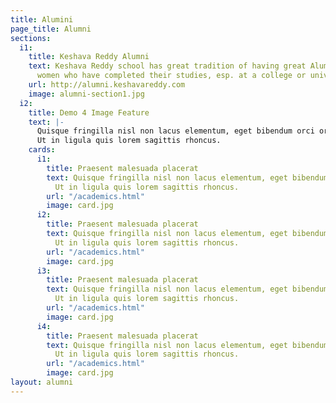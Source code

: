 ```yaml
---
title: Alumini
page_title: Alumni
sections:
  i1:
    title: Keshava Reddy Alumni
    text: Keshava Reddy school has great tradition of having great Alumini. Men and
      women who have completed their studies, esp. at a college or university.
    url: http://alumni.keshavareddy.com
    image: alumni-section1.jpg
  i2:
    title: Demo 4 Image Feature
    text: |-
      Quisque fringilla nisl non lacus elementum, eget bibendum orci ornare.
      Ut in ligula quis lorem sagittis rhoncus.
    cards:
      i1:
        title: Praesent malesuada placerat
        text: Quisque fringilla nisl non lacus elementum, eget bibendum orci ornare.
          Ut in ligula quis lorem sagittis rhoncus.
        url: "/academics.html"
        image: card.jpg
      i2:
        title: Praesent malesuada placerat
        text: Quisque fringilla nisl non lacus elementum, eget bibendum orci ornare.
          Ut in ligula quis lorem sagittis rhoncus.
        url: "/academics.html"
        image: card.jpg
      i3:
        title: Praesent malesuada placerat
        text: Quisque fringilla nisl non lacus elementum, eget bibendum orci ornare.
          Ut in ligula quis lorem sagittis rhoncus.
        url: "/academics.html"
        image: card.jpg
      i4:
        title: Praesent malesuada placerat
        text: Quisque fringilla nisl non lacus elementum, eget bibendum orci ornare.
          Ut in ligula quis lorem sagittis rhoncus.
        url: "/academics.html"
        image: card.jpg
layout: alumni
---
```


